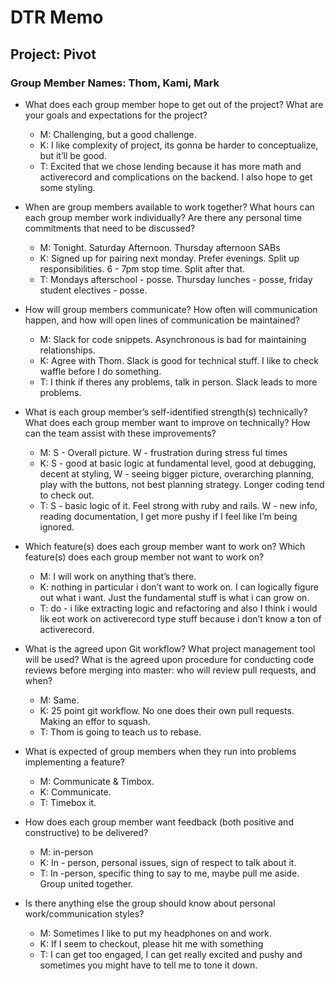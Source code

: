 # DTR Memo
## Project: Pivot
### Group Member Names: Thom, Kami, Mark

* What does each group member hope to get out of the project? What are your goals and expectations for the project?
  * M: Challenging, but a good challenge.
  * K: I like complexity of project, its gonna be harder to conceptualize, but it’ll be good.
  * T: Excited that we chose lending because it has more math and activerecord and complications on the backend. I also hope to get some styling.


* When are group members available to work together? What hours can each group member work individually? Are there any personal time commitments that need to be discussed?
  * M: Tonight. Saturday Afternoon. Thursday afternoon SABs
  * K: Signed up for pairing next monday. Prefer evenings. Split up responsibilities. 6 - 7pm stop time. Split after that.
  * T: Mondays afterschool - posse. Thursday lunches - posse, friday student electives - posse.


* How will group members communicate? How often will communication happen, and how will open lines of communication be maintained?
  * M: Slack for code snippets. Asynchronous is bad for maintaining relationships.
  * K: Agree with Thom. Slack is good for technical stuff. I like to check waffle before I do something.
  * T: I think if theres any problems, talk in person. Slack leads to more problems.


* What is each group member’s self-identified strength(s) technically? What does each group member want to improve on technically? How can the team assist with these improvements?
  * M: S - Overall picture. W - frustration during stress ful times
  * K: S - good at basic logic at fundamental level, good at debugging, decent at styling, W - seeing bigger picture, overarching planning, play with the buttons, not best planning strategy. Longer coding tend to check out.
  * T: S - basic logic of it. Feel strong with ruby and rails. W - new info, reading documentation, I get more pushy if I feel like I’m being ignored.


* Which feature(s) does each group member want to work on? Which feature(s) does each group member not want to work on?
  * M: I will work on anything that’s there.
  * K: nothing in particular i don’t want to work on. I can logically figure out what i want. Just the fundamental stuff is what i can grow on.
  * T: do - i like extracting logic and refactoring and also I think i would lik eot work on activerecord type stuff because i don’t know a ton of activerecord.


* What is the agreed upon Git workflow? What project management tool will be used? What is the agreed upon procedure for conducting code reviews before merging into master: who will review pull requests, and when?
  * M:  Same.
  * K: 25 point git workflow. No one does their own pull requests. Making an effor to squash.
  * T: Thom is going to teach us to rebase.


* What is expected of group members when they run into problems implementing a feature?
  * M: Communicate & Timbox.
  * K: Communicate.
  * T: Timebox it.


* How does each group member want feedback (both positive and constructive) to be delivered?
  * M: in-person
  * K: In - person, personal issues, sign of respect to talk about it.
  * T: In -person, specific thing to say to me, maybe pull me aside. Group united together.


* Is there anything else the group should know about personal work/communication styles?
  * M: Sometimes I like to put my headphones on and work.
  * K: If I seem to checkout, please hit me with something
  * T: I can get too engaged, I can get really excited and pushy and sometimes you might have to tell me to tone it down.
